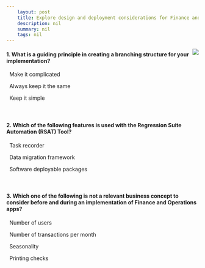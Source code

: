 ```yaml
---
    layout: post
    title: Explore design and deployment considerations for Finance and Operations apps  
    description: nil
    summary: nil
    tags: nil
---
```



 <a target="_blank" href="https://docs.microsoft.com/en-us/learn/modules/design-deployment-finance-operations/9-check/"><i class="fas fa-external-link-alt"></i> </a>
 <img align="right" src="https://docs.microsoft.com/en-us/learn/achievements/design-deployment-dynamics-365-finance-operations.svg">
####  1. What is a guiding principle in creating a branching structure for your implementation?


<i class='far fa-square'></i> &nbsp;&nbsp;Make it complicated

<i class='far fa-square'></i> &nbsp;&nbsp;Always keep it the same

<i class='fas fa-check-square' style='color: Dodgerblue;'></i> &nbsp;&nbsp;Keep it simple
<br />
<br />
<br />

####  2. Which of the following features is used with the Regression Suite Automation (RSAT) Tool?


<i class='fas fa-check-square' style='color: Dodgerblue;'></i> &nbsp;&nbsp;Task recorder

<i class='far fa-square'></i> &nbsp;&nbsp;Data migration framework

<i class='far fa-square'></i> &nbsp;&nbsp;Software deployable packages
<br />
<br />
<br />

####  3. Which one of the following is not a relevant business concept to consider before and during an implementation of Finance and Operations apps?


<i class='far fa-square'></i> &nbsp;&nbsp;Number of users

<i class='far fa-square'></i> &nbsp;&nbsp;Number of transactions per month

<i class='far fa-square'></i> &nbsp;&nbsp;Seasonality

<i class='fas fa-check-square' style='color: Dodgerblue;'></i> &nbsp;&nbsp;Printing checks
<br />
<br />
<br />
